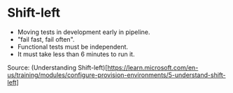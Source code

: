 # Shift-left

* Moving tests in development early in pipeline.
* "fail fast, fail often".
* Functional tests must be independent.
* It must take less than 6 minutes to run it.

Source: (Understanding Shift-left)[https://learn.microsoft.com/en-us/training/modules/configure-provision-environments/5-understand-shift-left]
